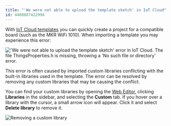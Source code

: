 ```yaml
---
title: "'We were not able to upload the template sketch' in IoT Cloud"
id: 4408887422994
---
```


With [IoT Cloud templates](https://cloud.arduino.cc/iot/templates) you can quickly create a project for a compatible board (such as the MKR WiFi 1010). When importing a template you may experience this error:

!['We were not able to upload the template sketch' error in IoT Cloud. The file ThingsProperties.h is missing, throwing a 'No such file or directory' error.](img/IoT_Cloud_Template_Import_Error.PNG)

This error is often caused by imported custom libraries conflicting with the built-in libraries used in the template. The error can be resolved by removing any custom libraries that may be causing the conflict.

You can find your custom libraries by opening the [Web Editor](https://create.arduino.cc/editor), clicking **Libraries** in the sidebar, and selecting the **Custom** tab. If you hover over a library with the cursor, a small arrow icon will appear. Click it and select **Delete library** to remove it.

![Removing a custom library](img/web-editor-custom-library-removal.png)
